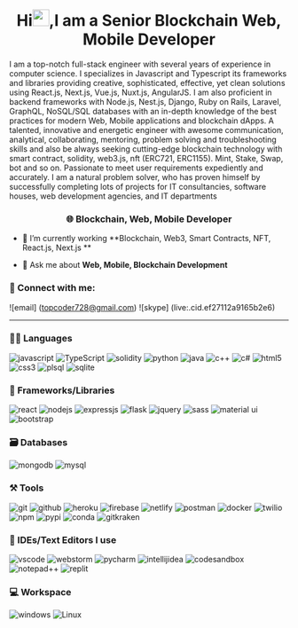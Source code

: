 <h1 align="center">Hi<img src="https://raw.githubusercontent.com/MartinHeinz/MartinHeinz/master/wave.gif" width="30">,I am a Senior Blockchain Web, Mobile Developer</h1>

I am a top-notch full-stack engineer with several years of experience in computer science. 
I specializes in Javascript and Typescript its frameworks and libraries providing creative, sophisticated, effective, yet clean solutions using React.js, Next.js, Vue.js, Nuxt.js, AngularJS.
I am also proficient in backend frameworks with Node.js, Nest.js, Django, Ruby on Rails, Laravel, GraphQL, NoSQL/SQL databases with an in-depth knowledge of the best practices for modern Web, Mobile applications and blockchain dApps.
A talented, innovative and energetic engineer with awesome communication, analytical, collaborating, mentoring, problem solving and troubleshooting skills and also be always seeking cutting-edge blockchain technology with smart contract, solidity, web3.js, nft (ERC721, ERC1155). Mint, Stake, Swap, bot and so on.
Passionate to meet user requirements expediently and accurately.
I am a natural problem solver, who has proven himself by successfully completing lots of projects for IT consultancies, software houses, web development agencies, and IT departments

<h3 align="center">🌐 Blockchain, Web, Mobile Developer </h3>

- 🌱 I’m currently working **Blockchain, Web3, Smart Contracts, NFT, React.js, Next.js **

- 💬 Ask me about **Web, Mobile, Blockchain Development**

### 🤝 Connect with me:

![email] (topcoder728@gmail.com)
![skype] (live:.cid.ef27112a9165b2e6)

---

### 🧑‍💻 Languages

![javascript](https://img.shields.io/badge/JavaScript-323330?style=for-the-badge&logo=javascript&logoColor=F7DF1E)
![TypeScript](https://img.shields.io/badge/TypeScript-007ACC?style=for-the-badge&logo=typescript&logoColor=white)
![solidity](https://img.shields.io/badge/JavaScript-323330?style=for-the-badge&logo=javascript&logoColor=F7DF1E)
![python](https://img.shields.io/badge/Python-FFD43B?style=for-the-badge&logo=python&logoColor=darkgreen)
![java](https://img.shields.io/badge/Java-ED8B00?style=for-the-badge&logo=java&logoColor=white)
![c++](https://img.shields.io/badge/C%2B%2B-00599C?style=for-the-badge&logo=c%2B%2B&logoColor=white)
![c#](https://img.shields.io/badge/C%2B%2B-00599C?style=for-the-badge&logo=c%2B%2B&logoColor=white)
![html5](https://img.shields.io/badge/HTML5-E34F26?style=for-the-badge&logo=html5&logoColor=white)
![css3](https://img.shields.io/badge/CSS3-1572B6?style=for-the-badge&logo=css3&logoColor=white)
![plsql](https://img.shields.io/badge/PLSQL-F80000?style=for-the-badge&logo=oracle&logoColor=black)
![sqlite](https://img.shields.io/badge/SQLite-07405E?style=for-the-badge&logo=sqlite&logoColor=white)

### 🧩 Frameworks/Libraries

![react](https://img.shields.io/badge/React-20232A?style=for-the-badge&logo=react&logoColor=61DAFB)
![nodejs](https://img.shields.io/badge/Node.js-339933?style=for-the-badge&logo=nodedotjs&logoColor=white)
![expressjs](https://img.shields.io/badge/Express.js-000000?style=for-the-badge&logo=express&logoColor=white)
![flask](https://img.shields.io/badge/Flask-000000?style=for-the-badge&logo=flask&logoColor=white)
![jquery](https://img.shields.io/badge/jQuery-0769AD?style=for-the-badge&logo=jquery&logoColor=white)
![sass](https://img.shields.io/badge/Sass-CC6699?style=for-the-badge&logo=sass&logoColor=white)
![material ui](https://img.shields.io/badge/Material%20UI-007FFF?style=for-the-badge&logo=mui&logoColor=white)
![bootstrap](https://img.shields.io/badge/Bootstrap-563D7C?style=for-the-badge&logo=bootstrap&logoColor=white)

### 🗃️ Databases

![mongodb](https://img.shields.io/badge/MongoDB-4EA94B?style=for-the-badge&logo=mongodb&logoColor=white)
![mysql](https://img.shields.io/badge/MySQL-005C84?style=for-the-badge&logo=mysql&logoColor=white)

### ⚒️ Tools

![git](https://img.shields.io/badge/GIT-E44C30?style=for-the-badge&logo=git&logoColor=white)
![github](https://img.shields.io/badge/GitHub-100000?style=for-the-badge&logo=github&logoColor=white)
![heroku](https://img.shields.io/badge/Heroku-430098?style=for-the-badge&logo=heroku&logoColor=white)
![firebase](https://img.shields.io/badge/firebase-ffca28?style=for-the-badge&logo=firebase&logoColor=black)
![netlify](https://img.shields.io/badge/Netlify-00C7B7?style=for-the-badge&logo=netlify&logoColor=white)
![postman](https://img.shields.io/badge/Postman-FF6C37?style=for-the-badge&logo=Postman&logoColor=white)
![docker](https://img.shields.io/badge/Docker-2CA5E0?style=for-the-badge&logo=docker&logoColor=white)
![twilio](https://img.shields.io/badge/Twilio-F22F46?style=for-the-badge&logo=Twilio&logoColor=white)
![npm](https://img.shields.io/badge/npm-CB3837?style=for-the-badge&logo=npm&logoColor=white)
![pypi](https://img.shields.io/badge/pypi-3775A9?style=for-the-badge&logo=pypi&logoColor=white)
![conda](https://img.shields.io/badge/conda-342B029.svg?&style=for-the-badge&logo=anaconda&logoColor=white)
![gitkraken](https://img.shields.io/badge/GitKraken-179287?style=for-the-badge&logo=GitKraken&logoColor=white)

### 🧠 IDEs/Text Editors I use

![vscode](https://img.shields.io/badge/Visual_Studio_Code-0078D4?style=for-the-badge&logo=visual%20studio%20code&logoColor=white)
![webstorm](https://img.shields.io/badge/WebStorm-000000?style=for-the-badge&logo=WebStorm&logoColor=white)
![pycharm](https://img.shields.io/badge/PyCharm-000000.svg?&style=for-the-badge&logo=PyCharm&logoColor=white)
![intellijidea](https://img.shields.io/badge/IntelliJIDEA-000000.svg?style=for-the-badge&logo=intellij-idea&logoColor=white)
![codesandbox](https://img.shields.io/badge/Codesandbox-000000?style=for-the-badge&logo=CodeSandbox&logoColor=white)
![notepad++](https://img.shields.io/badge/Notepad++-90E59A.svg?style=for-the-badge&logo=notepad%2B%2B&logoColor=black)
![replit](https://img.shields.io/badge/replit-667881?style=for-the-badge&logo=replit&logoColor=white)

### 💻 Workspace

![windows](https://img.shields.io/badge/Windows-0078D6?style=for-the-badge&logo=windows&logoColor=white)
![Linux](https://img.shields.io/badge/Linux-0096D6?style=for-the-badge&logo=linux&logoColor=white)
